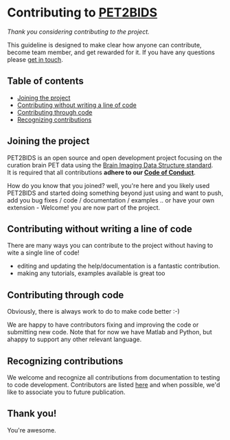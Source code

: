 # Contributing to [PET2BIDS](https://github.com/openneuropet/PET2BIDS/)

*Thank you considering contributing to the project.*

This guideline is designed to make clear how anyone can contribute, become team member, and get rewarded for it.
If you have any questions please [get in touch](openneuropet@gmail.com).

## Table of contents

*   [Joining the project](#joining-the-project)
*   [Contributing without writing a line of code](#Contributing-without-writing-a-line-of-code)
*   [Contributing through code](#Contributing-through-code)
*   [Recognizing contributions](#recognizing-contributions)

## Joining the project

PET2BIDS is an open source and open development project focusing on the curation brain PET data using the [Brain Imaging Data Structure standard](https://github.com/bids-standard).  
It is required that all contributions **adhere to our [Code of Conduct](code_of_conduct.md)**.

How do you know that you joined? well, you're here and you likely used PET2BIDS and started doing something beyond just using and want to push, add you bug fixes / code / documentation / examples .. or have your own extension - Welcome! you are now part of the project.

## Contributing without writing a line of code

There are many ways you can contribute to the project without having to wite a single line of code!
- editing and updating the help/documentation is a fantastic contribution.
- making any tutorials, examples available is great too

## Contributing through code

Obviously, there is always work to do to make code better :-)

We are happy to have contributors fixing and improving the code or submitting new code. Note that for now we have Matlab and Python, but ahappy to support any other relevant language.

## Recognizing contributions

We welcome and recognize all contributions from documentation to testing to code development. Contributors are listed [here](https://github.com/openneuropet/PET2BIDS/blob/main/contributors.md) and when possible, we'd like to associate you to future publication.

## Thank you!

You're awesome.
